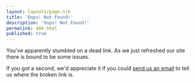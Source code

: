 ```yaml
---
layout: layouts/page.njk
title: 'Oops! Not Found!'
description: 'Oops! Not Found!'
permalink: 404.html
published: true
---
```


You've apparently stumbled on a dead link. As we just refreshed our site there is bound to be some issues.

If you got a second, we'd appreciate it if you could [send us an email](mailto:info@bigbadcon.com) to tell us where the broken link is.